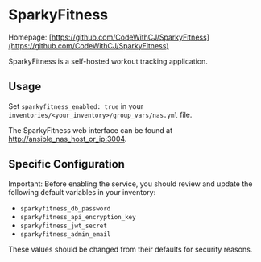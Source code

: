 # SparkyFitness

Homepage: [https://github.com/CodeWithCJ/SparkyFitness](https://github.com/CodeWithCJ/SparkyFitness)

SparkyFitness is a self-hosted workout tracking application.

## Usage

Set `sparkyfitness_enabled: true` in your `inventories/<your_inventory>/group_vars/nas.yml` file.

The SparkyFitness web interface can be found at [http://ansible_nas_host_or_ip:3004](http://ansible_nas_host_or_ip:3004).

## Specific Configuration

Important: Before enabling the service, you should review and update the following default variables in your inventory:

- `sparkyfitness_db_password`
- `sparkyfitness_api_encryption_key`
- `sparkyfitness_jwt_secret`
- `sparkyfitness_admin_email`

These values should be changed from their defaults for security reasons.
